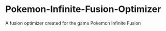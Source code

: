 # Pokemon-Infinite-Fusion-Optimizer
A fusion optimizer created for the game Pokemon Infinite Fusion
